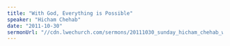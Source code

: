 ```yaml
---
title: "With God, Everything is Possible"
speaker: "Hicham Chehab"
date: "2011-10-30"
sermonUrl: "//cdn.lwechurch.com/sermons/20111030_sunday_hicham_chehab_with_god_everything_is_possible.mp3"
---
```

